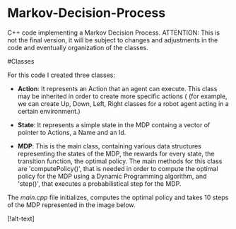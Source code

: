 # Markov-Decision-Process
C++ code implementing a Markov Decision Process.
ATTENTION: This is not the final version, it will be subject to changes and adjustments in the code and eventually organization of the classes.

#Classes

For this code I created three classes:
  - **Action**: It represents an Action that an agent can execute. This class may be inherited in order to create more specific actions (     (for example, we can create Up, Down, Left, Right classes for a robot agent acting in a certain environment.)
  
  - **State**: It represents a simple state in the MDP containg a vector of pointer to Actions, a Name and an Id.
  
  - **MDP**: This is the main class, containing various data structures representing the states of the MDP, the rewards for every state,      the transition function, the optimal policy. The main methods for this class are 'computePolicy()', that is needed in order to compute    the optimal policy for the MDP using a Dynamic Programming algorithm, and 'step()', that executes a probabilistical step for the MDP.

The *main.cpp* file initializes, computes the optimal policy and takes 10 steps of the MDP represented in the image below.

[!alt-text]
